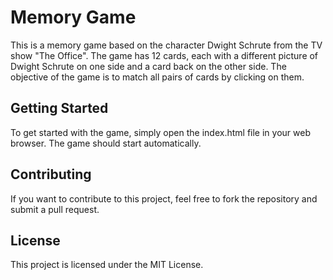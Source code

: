 # Memory Game

This is a memory game based on the character Dwight Schrute from the TV show "The Office". The game has 12 cards, each with a different picture of Dwight Schrute on one side and a card back on the other side. The objective of the game is to match all pairs of cards by clicking on them.

## Getting Started

To get started with the game, simply open the index.html file in your web browser. The game should start automatically.

## Contributing

If you want to contribute to this project, feel free to fork the repository and submit a pull request.

## License

This project is licensed under the MIT License.
